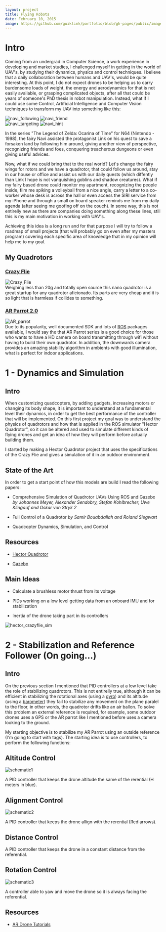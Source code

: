 ```yaml
---
layout: project
title: Flying Robots
date: February 10, 2015
image: https://github.com/guiklink/portfolio/blob/gh-pages/public/images/pj2_logo_small.JPG?raw=true
---
```


# Intro
Coming from an undergrad in Computer Science, a work experience in developing and market studies, I challenged myself in getting in the world of UAV's, by studying their dynamics, physics and control techniques. I believe that a daily collaboration between humans and UAV's, would be quite interesting. At this point, I do not expect drones to be helping us to carry burdensome loads of weight, the energy and aerodynamics for that is not easily available, or grasping complicated objects, after all that could be years of someone's PhD thesis in robot manipulation. Instead, what if I could use some Control, Artificial Intelligence and Computer Vision techniques to transform my UAV into something like this:

![navi_following](https://github.com/guiklink/portfolio/blob/gh-pages/public/images/flying_robots/navi_following.jpg?raw=true) ![navi_friend](https://github.com/guiklink/portfolio/blob/gh-pages/public/images/flying_robots/navi_friend.jpg?raw=true)  
![navi_targeting](https://github.com/guiklink/portfolio/blob/gh-pages/public/images/flying_robots/navi_targeting.jpg?raw=true) ![navi_hint](https://github.com/guiklink/portfolio/blob/gh-pages/public/images/flying_robots/navi_hint.jpg?raw=true)  

In the series "The Legend of Zelda: Ocarina of Time" for N64 (Nintendo - 1998), the fairy Navi assisted the protagonist Link on his quest to save a forsaken land by following him around, giving another view of perspective, recognizing friends and foes, conquering treacherous dungeons or even giving useful advices.

Now, what if we could bring that to the real world? Let's change the fairy wings for rotors and we have a quadrotor, that could follow us around, stay in our house or office and assist us with our daily quests (which diffently than Link I hope is not vanquishing goblins and shadow creatures). What if my fairy based drone could monitor my apartment, recognizing the people inside, film me spiking a volleyball from a nice angle, carry a letter to a co-worker whose desk is across the hall or even access the SIRI service from my iPhone and through a small on board speaker reminds me from my daily agenda (after seeing me goofing off on the couch). In some way, this is not entirelly new as there are companies doing something along these lines, still this is my main motivation in working with UAV's. 
 
Achieving this idea is a long run and for that purpose I will try to follow a roadmap of small projects (that will probably go on even after my masters program) covering each specific area of knowledge that in my opinion will help me to my goal.    

## My Quadrotors

### [Crazy Flie](http://www.bitcraze.se/crazyflie/)
![Crazy_Flie](https://github.com/guiklink/portfolio/blob/gh-pages/public/images/flying_robots/crazy_flie.JPG?raw=true)  
Weighing less than 20g and totally open source this nano quadrotor is a great startup for any quadrotor aficionado. Its parts are very cheap and it is so light that is harmless if collides to something.  

### [AR Parrot 2.0](http://ardrone2.parrot.com/)
![AR_parrot](https://github.com/guiklink/portfolio/blob/gh-pages/public/images/flying_robots/ar_parrot.JPG?raw=true)  
Due to its popularity, well documented SDK and lots of [ROS](http://www.ros.org/) packages available, I would say the that AR Parrot series is a good choice for those who wants to have a HD camera on board transmitting through wifi without having to build their own quadrotor. In addition, the downwards camera provides an amazing stability algorithm in ambients with good illumination, what is perfect for indoor applications.


# 1 - Dynamics and Simulation

## Intro
When customizing quadcopters, by adding gadgets, increasing motors or changing its body shape, it is important to understand at a fundamental level their dynamics, in order to get the best performance of the controller that will be implemented. On this first project my goal was to understand the physics of quadrotors and how that is applied in the ROS simulator "Hector Quadrotor", so it can be altered and used to simulate different kinds of flying drones and get an idea of how they will perform before actually building them.

I started by making a Hector Quadrotor project that uses the specifications of the Crazy Flie and gives a simulation of it in an outdoor environment.

## State of the Art
In order to get a start point of how this models are build I read the following papers:

* Comprehensive Simulation of Quadrotor UAVs Using ROS and Gazebo *by Johannes Meyer, Alexander Sendobry, Stefan Kohlbrecher, Uwe Klingauf and Oskar von Stryk 2*

* Full Control of a Quadrotor *by Samir Bouabdallah and Roland Siegwart*

* Quadcopter Dynamics, Simulation, and Control

## Resources

* [Hector Quadrotor](http://wiki.ros.org/hector_quadrotor)  

* [Gazebo](http://gazebosim.org/)  

## Main Ideas

* Calculate a brushless motor thrust from its voltage

* PIDs working on a low level getting data from an onboard IMU and for stabilization

* Inertia of the drone taking part in its controllers

![hector_crazyflie_sim](https://github.com/guiklink/portfolio/blob/gh-pages/public/images/flying_robots/hector_quad.png?raw=true)  


# 2 - Stabilization and Reference Follower (On going...)

## Intro

On the previous section I mentioned that PID controllers at a low level take the role of stabilizing quadrotors. This is not entirelly true, although it can be efficient in stabilizing the rotational axes (using a [gyro](http://en.wikipedia.org/wiki/Gyroscope)) and its altitude (using a [barometer](http://www.seeedstudio.com/wiki/Grove_-_Barometer_Sensor)) they fail to stabilize any movement on the plane paralel to the floor, in other words, the quadrotor drifts like an air ballon. To solve this problem an external reference is required, for example, some outdoor drones uses a GPS or the AR parrot like I mentioned before uses a camera looking to the ground.  

My starting objective is to stabilize my AR Parrot using an outside reference (I'm going to start with tags). The starting idea is to use controllers, to perform the following functions:

## Altitude Control
![schematic1](https://github.com/guiklink/portfolio/blob/gh-pages/public/images/flying_robots/schematic1.PNG?raw=true)  

A PID controller that keeps the drone altitude the same of the rerential (H meters in blue).


## Alignment Control
![schematic2](https://github.com/guiklink/portfolio/blob/gh-pages/public/images/flying_robots/schematic2.PNG?raw=true) 

A PID controller that keeps the drone allign with the rerential (Red arrows).

## Distance Control
A PID controller that keeps the drone in a constant distance from the referential.


## Rotation Control
![schematic3](https://github.com/guiklink/portfolio/blob/gh-pages/public/images/flying_robots/schematic3.PNG?raw=true)

A controller able to yaw and move the drone so it is always facing the referential.


## Resources

* [AR Drone Tutorials](https://github.com/mikehamer/ardrone_tutorials)
